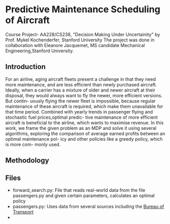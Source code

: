 # Predictive Maintenance Scheduling of Aircraft
Course Project- AA228/CS238, "Decision Making Under Uncertainity" by Prof. Mykel Kochenderfer, Stanford University
The project was done in collaboration with Eleanore Jacquemet, MS candidate Mechanical Engineering,Stanford University.

## Introduction

For an airline, aging aircraft fleets present a challenge in that
they need more maintenance, and are less efficient than newly
purchased aircraft. Ideally, when a carrier has a mixture of
older and newer aircraft at their disposal, they would always
want to fly the newer, more efficient versions. But contin-
uously flying the newer fleet is impossible, because regular
maintenance of these aircraft is required, which make them
unavailable for that time period. Combined with yearly trends
in passenger flying and stochastic fuel prices,optimal predic-
tive maintenance of more efficient aircraft is beneficial to the
airline, which wants to maximise revenue.
In this work, we frame the given problem as an MDP and
solve it using several algorithms, exploring the comparison of
average earned profits between an optimal maintenance pol-
icy and other policies like a greedy policy, which is more com-
monly used.

## Methodology



## Files

- forward_search.py: File that reads real-world data from the file passengers.py and given certain parameters, calculates an optimal policy
- passengers.py: Uses data from several sources including the [Bureau of Transport](https://www.bts.dot.gov/product/passenger-travel-facts-and-figures) 
- 



